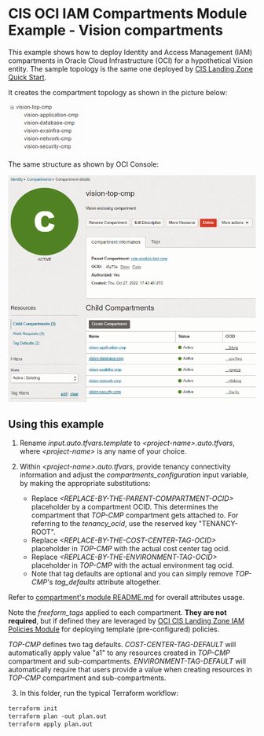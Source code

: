 # CIS OCI IAM Compartments Module Example - Vision compartments

This example shows how to deploy Identity and Access Management (IAM) compartments in Oracle Cloud Infrastructure (OCI) for a hypothetical Vision entity. The sample topology is the same one deployed by [CIS Landing Zone Quick Start](https://github.com/oracle-quickstart/oci-cis-landingzone-quickstart). 

It creates the compartment topology as shown in the picture below:

![Compartments Topology](./images/compartments_tree.PNG)

The same structure as shown by OCI Console:

![Compartments](./images/compartments.PNG)

## Using this example
1. Rename *input.auto.tfvars.template* to *\<project-name\>.auto.tfvars*, where *\<project-name\>* is any name of your choice.

2. Within *\<project-name\>.auto.tfvars*, provide tenancy connectivity information and adjust the *compartments_configuration* input variable, by making the appropriate substitutions:
   - Replace *\<REPLACE-BY-THE-PARENT-COMPARTMENT-OCID\>* placeholder by a compartment OCID. This determines the compartment that *TOP-CMP* compartment gets attached to. For referring to the *tenancy_ocid*, use the reserved key "TENANCY-ROOT".
   - Replace *\<REPLACE-BY-THE-COST-CENTER-TAG-OCID\>* placeholder in *TOP-CMP* with the actual cost center tag ocid.
   - Replace *\<REPLACE-BY-THE-ENVIRONMENT-TAG-OCID\>* placeholder in *TOP-CMP* with the actual environment tag ocid.
   - Note that tag defaults are optional and you can simply remove *TOP-CMP*'s *tag_defaults* attribute altogether.

Refer to [compartment's module README.md](../../README.md) for overall attributes usage.

Note the *freeform_tags* applied to each compartment. **They are not required**, but if defined they are leveraged by [OCI CIS Landing Zone IAM Policies Module](../../../policies/) for deploying template (pre-configured) policies.

*TOP-CMP* defines two tag defaults. *COST-CENTER-TAG-DEFAULT* will automatically apply value "a1" to any resources created in *TOP-CMP* compartment and  sub-compartments. *ENVIRONMENT-TAG-DEFAULT* will automatically require that users provide a value when creating resources in *TOP-CMP* compartment and  sub-compartments.

3. In this folder, run the typical Terraform workflow:
```
terraform init
terraform plan -out plan.out
terraform apply plan.out
```